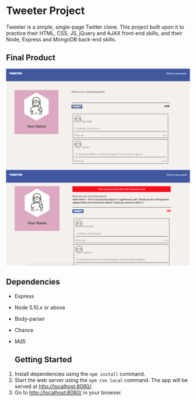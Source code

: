 # Tweeter Project

Tweeter is a simple, single-page Twitter clone.
This project built upon it to practice their HTML, CSS, JS, jQuery and AJAX front-end skills, and their Node, Express and MongoDB back-end skills.

## Final Product

!["screenshot description"](https://github.com/NoahJung/tweeter/blob/master/doc/tweeter1.png)
!["screenshot description"](https://github.com/NoahJung/tweeter/blob/master/doc/tweeter2.png)


## Dependencies

- Express
- Node 5.10.x or above
- Body-parser
- Chance
- Md5


  ## Getting Started

1. Install dependencies using the `npm install` command.
2. Start the web server using the `npm run local` command. The app will be served at <http://localhost:8080/>.
3. Go to <http://localhost:8080/> in your browser.